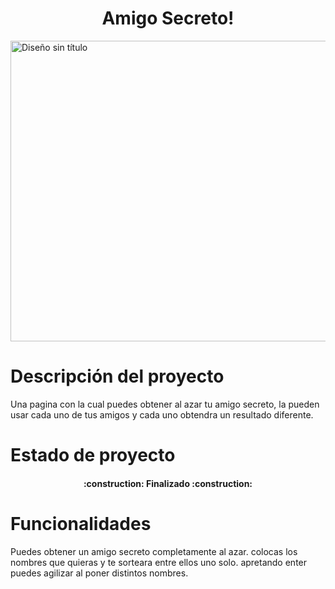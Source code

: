 <h1 align="center"> Amigo Secreto! </h1>
<img width="1800" height="481" alt="Diseño sin título" src="https://github.com/user-attachments/assets/eb9a3a99-1b2f-4b12-a148-44c71eda58a1" />

<h1 align="left">Descripción del proyecto</h1>
Una pagina con la cual puedes obtener al azar tu amigo secreto, la pueden usar cada uno de tus amigos y cada uno obtendra un resultado diferente.

<h1 align="left">Estado de proyecto</h1>
<h4 align="center">
:construction: Finalizado :construction:
</h4>

<h1 align="left">Funcionalidades</h1>
Puedes obtener un amigo secreto completamente al azar. colocas los nombres que quieras y te sorteara entre ellos uno solo. apretando enter puedes agilizar al poner distintos nombres.

